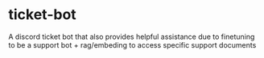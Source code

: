# ticket-bot
A discord ticket bot that also provides helpful assistance due to finetuning to be a support bot + rag/embeding to access specific support documents
